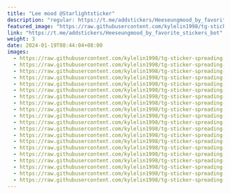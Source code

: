 ```yaml
---
title: "Lee mood @Starlightsticker"
description: "regular: https://t.me/addstickers/Heeseungmood_by_favorite_stickers_bot"
featured_image: "https://raw.githubusercontent.com/kylelin1998/tg-sticker-spreading-worldwide-images/main/img/7012f7f7-bb24-4f00-92ad-219e74f653b6.jpg"
link: "https://t.me/addstickers/Heeseungmood_by_favorite_stickers_bot"
weight: 3
date: 2024-01-19T08:44:04+08:00
images:
  - https://raw.githubusercontent.com/kylelin1998/tg-sticker-spreading-worldwide-images/main/img/7012f7f7-bb24-4f00-92ad-219e74f653b6.jpg
  - https://raw.githubusercontent.com/kylelin1998/tg-sticker-spreading-worldwide-images/main/img/4feea374-700b-44cc-b0c3-19453ad6e30b.jpg
  - https://raw.githubusercontent.com/kylelin1998/tg-sticker-spreading-worldwide-images/main/img/1d6bd77a-0001-429b-9263-0fbbb2cdab0f.jpg
  - https://raw.githubusercontent.com/kylelin1998/tg-sticker-spreading-worldwide-images/main/img/40c9285a-e3d6-4e1f-812b-17093cb506fc.jpg
  - https://raw.githubusercontent.com/kylelin1998/tg-sticker-spreading-worldwide-images/main/img/cf552797-2cb2-41bd-9083-25dec1a37530.jpg
  - https://raw.githubusercontent.com/kylelin1998/tg-sticker-spreading-worldwide-images/main/img/08385ae7-1af9-45d2-9fc6-4b3c710f929f.jpg
  - https://raw.githubusercontent.com/kylelin1998/tg-sticker-spreading-worldwide-images/main/img/d5903c2d-b3f2-42dd-b726-c68d2ea52bea.jpg
  - https://raw.githubusercontent.com/kylelin1998/tg-sticker-spreading-worldwide-images/main/img/67f3ce13-733a-4f90-b864-7a39ed3c6d10.jpg
  - https://raw.githubusercontent.com/kylelin1998/tg-sticker-spreading-worldwide-images/main/img/897e2bd0-462e-45ef-896b-19e183c83fff.jpg
  - https://raw.githubusercontent.com/kylelin1998/tg-sticker-spreading-worldwide-images/main/img/947bbfd7-eb7c-4b5e-b85d-1b3ab5633521.jpg
  - https://raw.githubusercontent.com/kylelin1998/tg-sticker-spreading-worldwide-images/main/img/60c32f70-752d-4912-82a3-c8803fc4f835.jpg
  - https://raw.githubusercontent.com/kylelin1998/tg-sticker-spreading-worldwide-images/main/img/405c6cdc-6cb4-420b-937c-aded1d0863e0.jpg
  - https://raw.githubusercontent.com/kylelin1998/tg-sticker-spreading-worldwide-images/main/img/3272223a-1734-4bd7-8d87-40e1713e1370.jpg
  - https://raw.githubusercontent.com/kylelin1998/tg-sticker-spreading-worldwide-images/main/img/a7a9a65b-d77d-475c-a0fc-13c3b07a6bb5.jpg
  - https://raw.githubusercontent.com/kylelin1998/tg-sticker-spreading-worldwide-images/main/img/d65d20e1-58c6-406c-8850-1d553dbc38c8.jpg
  - https://raw.githubusercontent.com/kylelin1998/tg-sticker-spreading-worldwide-images/main/img/5b88c257-33f3-49c7-9270-df7e0810a94d.jpg
  - https://raw.githubusercontent.com/kylelin1998/tg-sticker-spreading-worldwide-images/main/img/00a597ab-f6d0-4073-a282-fc1d042ab5d6.jpg
  - https://raw.githubusercontent.com/kylelin1998/tg-sticker-spreading-worldwide-images/main/img/633296f6-621d-4e4c-8b0a-c44250d4779d.jpg
  - https://raw.githubusercontent.com/kylelin1998/tg-sticker-spreading-worldwide-images/main/img/d17dadb1-7430-4875-a1c3-7104a377bc6f.jpg
  - https://raw.githubusercontent.com/kylelin1998/tg-sticker-spreading-worldwide-images/main/img/924a9398-07d1-4ed2-867b-b6deabd82878.jpg
---
```

